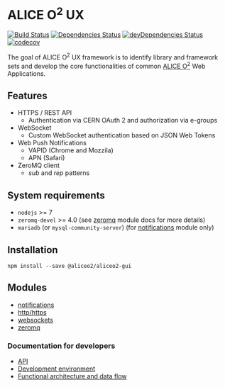 # ALICE O<sup>2</sup> UX

[![Build Status](https://travis-ci.org/AliceO2Group/Gui.svg?branch=master)](https://travis-ci.org/AliceO2Group/Gui)
[![Dependencies Status](https://david-dm.org/AliceO2Group/Gui/status.svg)](https://david-dm.org/AliceO2Group/Gui)
[![devDependencies Status](https://david-dm.org/AliceO2Group/Gui/dev-status.svg)](https://david-dm.org/AliceO2Group/Gui?type=dev)
[![codecov](https://codecov.io/gh/AliceO2Group/Gui/branch/master/graph/badge.svg)](https://codecov.io/gh/AliceO2Group/Gui)

The goal of ALICE O<sup>2</sup> UX framework is to identify library and framework sets and develop the core functionalities of common [ALICE O<sup>2</sup>](https://alice-o2.web.cern.ch) Web Applications.

## Features
 - HTTPS / REST API
   - Authentication via CERN OAuth 2 and authorization via e-groups
 - WebSocket
   - Custom WebSocket authentication based on JSON Web Tokens
 - Web Push Notifications
   - VAPID (Chrome and Mozzila)
   - APN (Safari)
 - ZeroMQ client 
   - *sub* and *rep* patterns

## System requirements
 * `nodejs` >= 7
 * `zeromq-devel` >= 4.0 (see [zeromq](docs/ZMQ.md) module docs for more details)
 * `mariadb` (or `mysql-community-server`) (for [notifications](docs/NOTIF.md) module only)

## Installation
 ```
 npm install --save @aliceo2/aliceo2-gui
 ```

## Modules
 * [notifications](docs/NOTIF.md)
 * [http/https](docs/HTTP.md)
 * [websockets](docs/WS.md)
 * [zeromq](docs/ZMQ.md)

### Documentation for developers
 * [API](docs/API.md)
 * [Development environment](docs/DEV.md)
 * [Functional architecture and data flow](docs/ARCH.md)
